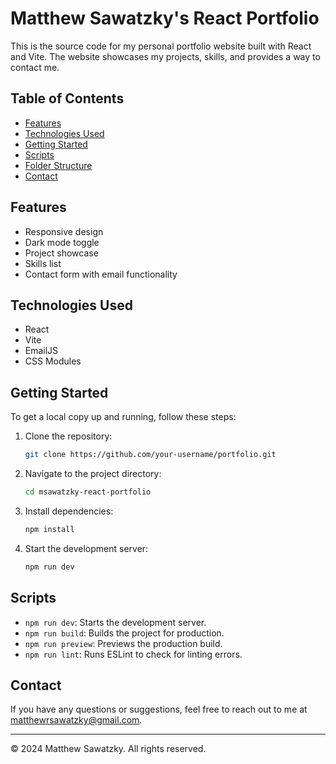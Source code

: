 # Matthew Sawatzky's React Portfolio

This is the source code for my personal portfolio website built with React and Vite. The website showcases my projects, skills, and provides a way to contact me.

## Table of Contents

- [Features](#features)
- [Technologies Used](#technologies-used)
- [Getting Started](#getting-started)
- [Scripts](#scripts)
- [Folder Structure](#folder-structure)
- [Contact](#contact)

## Features

- Responsive design
- Dark mode toggle
- Project showcase
- Skills list
- Contact form with email functionality

## Technologies Used

- React
- Vite
- EmailJS
- CSS Modules

## Getting Started

To get a local copy up and running, follow these steps:

1. Clone the repository:
    ```sh
    git clone https://github.com/your-username/portfolio.git
    ```
2. Navigate to the project directory:
    ```sh
    cd msawatzky-react-portfolio
    ```
3. Install dependencies:
    ```sh
    npm install
    ```
4. Start the development server:
    ```sh
    npm run dev
    ```

## Scripts

- `npm run dev`: Starts the development server.
- `npm run build`: Builds the project for production.
- `npm run preview`: Previews the production build.
- `npm run lint`: Runs ESLint to check for linting errors.

## Contact

If you have any questions or suggestions, feel free to reach out to me at [matthewrsawatzky@gmail.com](mailto:matthewrsawatzky@gmail.com).

---

© 2024 Matthew Sawatzky. All rights reserved.